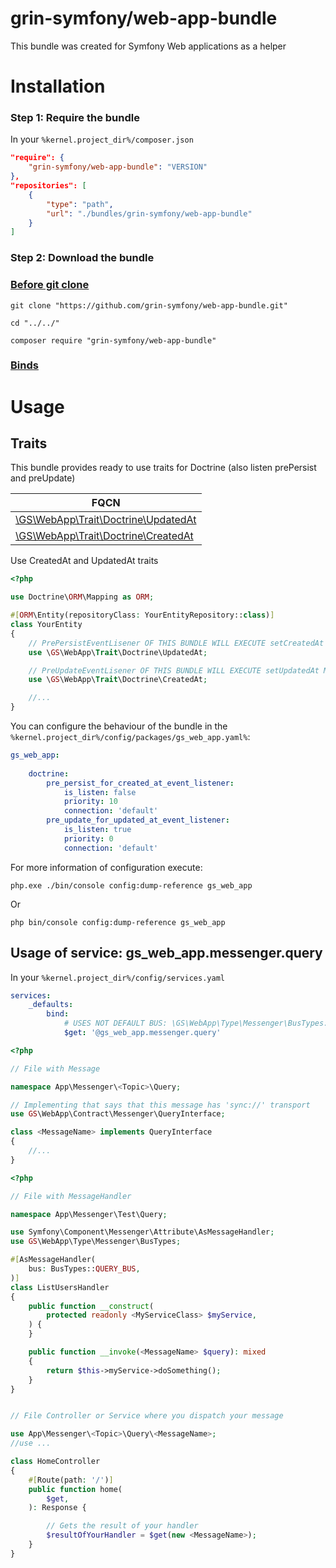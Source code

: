grin-symfony/web-app-bundle
========

This bundle was created for Symfony Web applications as a helper

# Installation

### Step 1: Require the bundle

In your `%kernel.project_dir%/composer.json`

```json
"require": {
	"grin-symfony/web-app-bundle": "VERSION"
},
"repositories": [
	{
		"type": "path",
		"url": "./bundles/grin-symfony/web-app-bundle"
	}
]
```

### Step 2: Download the bundle

### [Before git clone](https://github.com/grin-symfony/docs/blob/main/docs/bundles_grin_symfony%20mkdir.md)

```console
git clone "https://github.com/grin-symfony/web-app-bundle.git"
```

```console
cd "../../"
```

```console
composer require "grin-symfony/web-app-bundle"
```

### [Binds](https://github.com/grin-symfony/docs/blob/main/docs/borrow-services.yaml-section.md)

# Usage

Traits
------

This bundle provides ready to use traits for Doctrine (also listen prePersist and preUpdate)

| FQCN |
| ------------- |
| [\GS\WebApp\Trait\Doctrine\UpdatedAt](https://github.com/grin-symfony/web-app-bundle/blob/main/src/Trait/Doctrine/UpdatedAt.php) |
| [\GS\WebApp\Trait\Doctrine\CreatedAt](https://github.com/grin-symfony/web-app-bundle/blob/main/src/Trait/Doctrine/CreatedAt.php) |


Use CreatedAt and UpdatedAt traits

```php
<?php

use Doctrine\ORM\Mapping as ORM;

#[ORM\Entity(repositoryClass: YourEntityRepository::class)]
class YourEntity
{
    // PrePersistEventLisener OF THIS BUNDLE WILL EXECUTE setCreatedAt METHOD FOR YOU
    use \GS\WebApp\Trait\Doctrine\UpdatedAt;

    // PreUpdateEventLisener OF THIS BUNDLE WILL EXECUTE setUpdatedAt METHOD FOR YOU
    use \GS\WebApp\Trait\Doctrine\CreatedAt;

    //...
}
```

You can configure the behaviour of the bundle in the `%kernel.project_dir%/config/packages/gs_web_app.yaml%`:

```yaml
gs_web_app:
    
    doctrine:
        pre_persist_for_created_at_event_listener:
            is_listen: false
            priority: 10
            connection: 'default'
        pre_update_for_updated_at_event_listener:
            is_listen: true
            priority: 0
            connection: 'default'
```

For more information of configuration execute:

```console
php.exe ./bin/console config:dump-reference gs_web_app
```

Or

```console
php bin/console config:dump-reference gs_web_app
```

Usage of service: gs_web_app.messenger.query
------

In your `%kernel.project_dir%/config/services.yaml`

```yaml
services:
    _defaults:
        bind:
            # USES NOT DEFAULT BUS: \GS\WebApp\Type\Messenger\BusTypes::QUERY_BUS
            $get: '@gs_web_app.messenger.query'
```

```php
<?php

// File with Message

namespace App\Messenger\<Topic>\Query;

// Implementing that says that this message has 'sync://' transport
use GS\WebApp\Contract\Messenger\QueryInterface;

class <MessageName> implements QueryInterface
{
    //...
}
```

```php
<?php

// File with MessageHandler

namespace App\Messenger\Test\Query;

use Symfony\Component\Messenger\Attribute\AsMessageHandler;
use GS\WebApp\Type\Messenger\BusTypes;

#[AsMessageHandler(
    bus: BusTypes::QUERY_BUS,
)]
class ListUsersHandler
{
    public function __construct(
        protected readonly <MyServiceClass> $myService,
    ) {
    }

    public function __invoke(<MessageName> $query): mixed
    {
        return $this->myService->doSomething();
    }
}
```

```php

// File Controller or Service where you dispatch your message

use App\Messenger\<Topic>\Query\<MessageName>;
//use ...

class HomeController
{
    #[Route(path: '/')]
    public function home(
        $get,
    ): Response {

        // Gets the result of your handler
        $resultOfYourHandler = $get(new <MessageName>);
    }
}
```